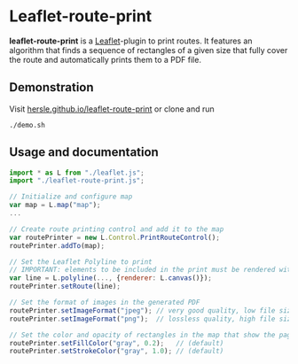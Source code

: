 # Leaflet-route-print

**leaflet-route-print** is a [Leaflet](https://leafletjs.com/)-plugin to print routes. It features an algorithm that finds a sequence of rectangles of a given size that fully cover the route and automatically prints them to a PDF file.

## Demonstration

Visit [hersle.github.io/leaflet-route-print](https://hersle.github.io/leaflet-route-print/) or clone and run

```console
./demo.sh
```

## Usage and documentation

```javascript
import * as L from "./leaflet.js";
import "./leaflet-route-print.js";

// Initialize and configure map
var map = L.map("map");
...

// Create route printing control and add it to the map
var routePrinter = new L.Control.PrintRouteControl();
routePrinter.addTo(map);

// Set the Leaflet Polyline to print
// IMPORTANT: elements to be included in the print must be rendered with Leaflet's Canvas renderer!
var line = L.polyline(..., {renderer: L.canvas()});
routePrinter.setRoute(line);

// Set the format of images in the generated PDF
routePrinter.setImageFormat("jpeg"); // very good quality, low file size (default)
routePrinter.setImageFormat("png");  // lossless quality, high file size

// Set the color and opacity of rectangles in the map that show the pages that will be printed
routePrinter.setFillColor("gray", 0.2);   // (default)
routePrinter.setStrokeColor("gray", 1.0); // (default)
```
